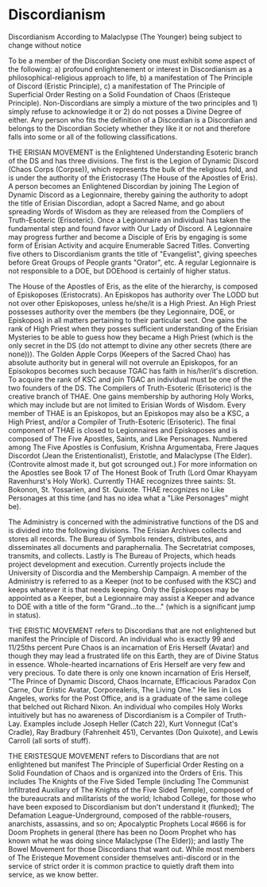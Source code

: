 # Discordianism

Discordianism According to Malaclypse (The Younger)
being subject to change without notice

To be a member of the Discordian Society one must exhibit some aspect of the following: a) profound enlightenement or interest in Discordianism as a philosophical-religious approach to life, b) a manifestation of The Principle of Discord (Eristic Principle), c) a manifestation of The Principle of Superficial Order Resting on a Solid Foundation of Chaos (Eristeque Principle). Non-Discordians are simply a mixture of the two principles and 1) simply refuse to acknowledge it or 2) do not posses a Divine Degree of either. Any person who fits the definition of a Discordian is a Discordian and belongs to the Discordian Society whether they like it or not and therefore falls into some or all of the following classifications.

THE ERISIAN MOVEMENT is the Enlightened Understanding Esoteric branch of the DS and has three divisions. The first is the Legion of Dynamic Discord (Chaos Corps (Corpse)), which represents the bulk of the religious fold, and is under the authority of the Eristocrasy (The House of the Apostles of Eris). A person becomes an Enlightened Discordian by joining The Legion of Dynamic Discord as a Legionnaire, thereby gaining the authority to adopt the title of Erisian Discordian, adopt a Sacred Name, and go about spreading Words of Wisdom as they are released from the Compliers of Truth-Esoteric (Erisoteric). Once a Legionnaire an individual has taken the fundamental step and found favor with Our Lady of Discord. A Legionnaire may progress further and become a Disciple of Eris by engaging is some form of Erisian Activity and acquire Enumerable Sacred Titles. Converting five others to Discordianism grants the title of "Evangelist", giving speeches before Great Groups of People grants "Orator", etc. A regular Legionnaire is not responsible to a DOE, but DOEhood is certainly of higher status.

The House of the Apostles of Eris, as the elite of the hierarchy, is composed of Episkoposes (Eristocrats). An Episkopos has authority over The LODD but not over other Episkoposes, unless he/she/it is a High Priest. An High Priest possesses authority over the members (be they Legionnaire, DOE, or Episkopos) in all matters pertaining to their particular sect. One gains the rank of High Priest when they posses sufficient understanding of the Erisian Mysteries to be able to guess how they became a High Priest (which is the only secret in the DS (do not attempt to divine any other secrets (there are none))). The Golden Apple Corps (Keepers of the Sacred Chao) has absolute authority but in general will not overrule an Episkopos, for an Episokopos becomes such because TGAC has faith in his/her/it's discretion. To acquire the rank of KSC and join TGAC an individual must be one of the two founders of the DS. The Compilers of Truth-Esoteric (Erisoteric) is the creative branch of THAE. One gains membership by authoring Holy Works, which may include but are not limited to Erisian Words of Wisdom. Every member of THAE is an Episkopos, but an Episkopos may also be a KSC, a High Priest, and/or a Compiler of Truth-Esoteric (Erisoteric). The final component of THAE is closed to Legionnaires and Episkoposes and is composed of The Five Apostles, Saints, and Like Personages. Numbered among The Five Apostles is Confusium, Krishna Argumentaba, Frere Jaques Discordot (Jean the Eristentionalist), Eristotle, and Malaclypse (The Elder). (Controvite almost made it, but got scrounged out.) For more information on the Apostles see Book 17 of The Honest Book of Truth (Lord Omar Khayyam Ravenhurst's Holy Work). Currently THAE recognizes three saints: St. Bokonon, St. Yossarien, and St. Quixote. THAE recognizes no Like Personages at this time (and has no idea what a "Like Personages" might be).

The Administry is concerned with the administrative functions of the DS and is divided into the following divisions. The Erisian Archives collects and stores all records. The Bureau of Symbols renders, distributes, and disseminates all documents and paraphernalia. The Secretatriat composes, transmits, and collects. Lastly is The Bureau of Projects, which heads project development and execution. Currently projects include the University of Discordia and the Membership Campaign. A member of the Administry is referred to as a Keeper (not to be confused with the KSC) and keeps whatever it is that needs keeping. Only the Episkoposes may be appointed as a Keeper, but a Legionnaire may assist a Keeper and advance to DOE with a title of the form "Grand...to the..." (which is a significant jump in status).

THE ERISTIC MOVEMENT refers to Discordians that are not enlightened but manifest the Principle of Discord. An individual who is exactly 99 and 11/25ths percent Pure Chaos is an incarnation of Eris Herself (Avatar) and though they may lead a frustrated life on this Earth, they are of Divine Status in essence. Whole-hearted incarnations of Eris Herself are very few and very precious. To date there is only one known incarnation of Eris Herself, "The Prince of Dynamic Discord, Chaos Incarnate, Efficacious Paradox Con Carne, Our Eristic Avatar, Corporealeris, The Living One." He lies in Los Angeles, works for the Post Office, and is a graduate of the same college that belched out Richard Nixon. An individual who compiles Holy Works intuitively but has no awareness of Discordianism is a Compiler of Truth-Lay. Examples include Joseph Heller (Catch 22), Kurt Vonnegut (Cat's Cradle), Ray Bradbury (Fahrenheit 451), Cervantes (Don Quixote), and Lewis Carroll (all sorts of stuff).

THE ERISTESQUE MOVEMENT refers to Discordians that are not enlightened but manifest The Principle of Superficial Order Resting on a Solid Foundation of Chaos and is organized into the Orders of Eris. This includes The Knights of the Five Sided Temple (including The Communist Infiltrated Auxiliary of The Knights of the Five Sided Temple), composed of the bureaucrats and militarists of the world; Ichabod College, for those who have been exposed to Discordianism but don't understand it (flunked); The Defamation League-Underground, composed of the rabble-rousers, anarchists, assassins, and so on; Apocalyptic Prophets Local #666 is for Doom Prophets in general (there has been no Doom Prophet who has known what he was doing since Malaclypse (The Elder)); and lastly The Bowel Movement for those Discordians that want out. While most members of The Eristeque Movement consider themselves anti-discord or in the service of strict order it is common practice to quietly draft them into service, as we know better.